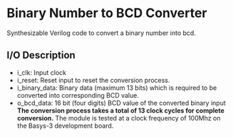 # Binary Number to BCD Converter
Synthesizable Verilog code to convert a binary number into bcd.
## I/O Description
- i_clk: Input clock
- i_reset: Reset input to reset the conversion process.
- i_binary_data: Binary data (maximum 13 bits) which is required to be converted into corresponding BCD value.
- o_bcd_data: 16 bit (four digits) BCD value of the converted binary input
**The conversion process takes a total of 13 clock cycles for complete conversion.**
  The module is tested at a clock frequency of 100Mhz on the Basys-3 development board.
